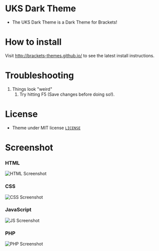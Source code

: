 # UKS Dark Theme

* The UKS Dark Theme is a Dark Theme for Brackets!

# How to install

Visit http://brackets-themes.github.io/ to see the latest install instructions.

# Troubleshooting

1. Things look "weird"
	1. Try hitting F5 (Save changes before doing so!).

# License

* Theme under MIT license [`LICENSE`](LICENSE)

# Screenshot

### HTML

![HTML Screenshot](https://i.imgur.com/lrXjA3T.png)

### CSS

![CSS Screenshot](https://i.imgur.com/sqlCRIM.png)

### JavaScript

![JS Screenshot](https://i.imgur.com/II4sVgC.png)

### PHP

![PHP Screenshot](https://i.imgur.com/PLLvHPR.png)
